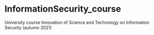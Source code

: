 # InformationSecurity_course
University course Innovation of Science and Technology on Information Security (autumn 2021)
